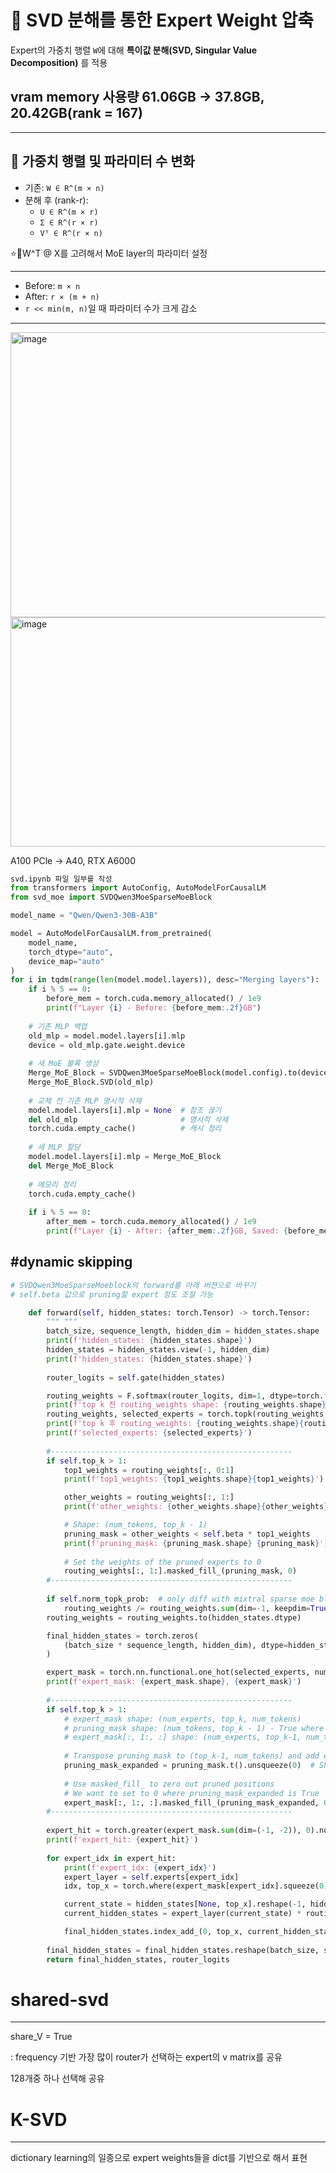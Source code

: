 # 📘 SVD 분해를 통한 Expert Weight 압축

Expert의 가중치 행렬 `W`에 대해 **특이값 분해(SVD, Singular Value Decomposition)** 를 적용


vram memory 사용량 61.06GB -> 37.8GB, 20.42GB(rank = 167)
--------------------------------------------

---

## 🔹 가중치 행렬 및 파라미터 수 변화
- 기존: `W ∈ R^(m × n)`
- 분해 후 (rank-r):
  - `U ∈ R^(m × r)`
  - `Σ ∈ R^(r × r)`
  - `Vᵀ ∈ R^(r × n)`

⭐🌟W^T @ X를 고려해서 MoE layer의 파라미터 설정

---

- Before: `m × n`
- After: `r × (m + n)`
- `r << min(m, n)`일 때 파라미터 수가 크게 감소

---

<img width="899" height="456" alt="image" src="https://github.com/user-attachments/assets/6095d026-e5f6-46d0-b896-4d5b8e22488e" />
<img width="1171" height="367" alt="image" src="https://github.com/user-attachments/assets/40c18d90-832f-4bb9-be35-a646d2fa36c4" />

A100 PCle -> A40, RTX A6000

```python
svd.ipynb 파일 일부를 작성
from transformers import AutoConfig, AutoModelForCausalLM
from svd_moe import SVDQwen3MoeSparseMoeBlock

model_name = "Qwen/Qwen3-30B-A3B"

model = AutoModelForCausalLM.from_pretrained(
    model_name,
    torch_dtype="auto",
    device_map="auto"
)
for i in tqdm(range(len(model.model.layers)), desc="Merging layers"):
    if i % 5 == 0:
        before_mem = torch.cuda.memory_allocated() / 1e9
        print(f"Layer {i} - Before: {before_mem:.2f}GB")
    
    # 기존 MLP 백업
    old_mlp = model.model.layers[i].mlp
    device = old_mlp.gate.weight.device
    
    # 새 MoE 블록 생성
    Merge_MoE_Block = SVDQwen3MoeSparseMoeBlock(model.config).to(device)
    Merge_MoE_Block.SVD(old_mlp)
    
    # 교체 전 기존 MLP 명시적 삭제
    model.model.layers[i].mlp = None  # 참조 끊기
    del old_mlp                       # 명시적 삭제
    torch.cuda.empty_cache()          # 캐시 정리
    
    # 새 MLP 할당
    model.model.layers[i].mlp = Merge_MoE_Block
    del Merge_MoE_Block
    
    # 메모리 정리
    torch.cuda.empty_cache()
    
    if i % 5 == 0:
        after_mem = torch.cuda.memory_allocated() / 1e9
        print(f"Layer {i} - After: {after_mem:.2f}GB, Saved: {before_mem-after_mem:.2f}GB")

```
#dynamic skipping
----------------------
```python
# SVDQwen3MoeSparseMoeblock의 forward를 아래 버젼으로 바꾸기
# self.beta 값으로 pruning할 expert 정도 조절 가능

    def forward(self, hidden_states: torch.Tensor) -> torch.Tensor:
        """ """
        batch_size, sequence_length, hidden_dim = hidden_states.shape
        print(f'hidden_states: {hidden_states.shape}')
        hidden_states = hidden_states.view(-1, hidden_dim)
        print(f'hidden_states: {hidden_states.shape}')
        
        router_logits = self.gate(hidden_states)

        routing_weights = F.softmax(router_logits, dim=1, dtype=torch.float)
        print(f'top k 전 routing_weights shape: {routing_weights.shape}')
        routing_weights, selected_experts = torch.topk(routing_weights, self.top_k, dim=-1)
        print(f'top k 후 routing_weights: {routing_weights.shape}{routing_weights}')
        print(f'selected_experts: {selected_experts}')
        
        #------------------------------------------------------
        if self.top_k > 1:
            top1_weights = routing_weights[:, 0:1]
            print(f'top1_weights: {top1_weights.shape}{top1_weights}')

            other_weights = routing_weights[:, 1:]
            print(f'other_weights: {other_weights.shape}{other_weights}')

            # Shape: (num_tokens, top_k - 1)
            pruning_mask = other_weights < self.beta * top1_weights
            print(f'pruning_mask: {pruning_mask.shape} {pruning_mask}')
            
            # Set the weights of the pruned experts to 0
            routing_weights[:, 1:].masked_fill_(pruning_mask, 0)   
        #------------------------------------------------------     
        
        if self.norm_topk_prob:  # only diff with mixtral sparse moe block!
            routing_weights /= routing_weights.sum(dim=-1, keepdim=True)
        routing_weights = routing_weights.to(hidden_states.dtype)

        final_hidden_states = torch.zeros(
            (batch_size * sequence_length, hidden_dim), dtype=hidden_states.dtype, device=hidden_states.device
        )

        expert_mask = torch.nn.functional.one_hot(selected_experts, num_classes=self.num_experts).permute(2, 1, 0)
        print(f'expert_mask: {expert_mask.shape}, {expert_mask}')
        
        #------------------------------------------------------
        if self.top_k > 1:
            # expert_mask shape: (num_experts, top_k, num_tokens)  
            # pruning_mask shape: (num_tokens, top_k - 1) - True where we want to prune
            # expert_mask[:, 1:, :] shape: (num_experts, top_k-1, num_tokens)
            
            # Transpose pruning_mask to (top_k-1, num_tokens) and add expert dimension
            pruning_mask_expanded = pruning_mask.t().unsqueeze(0)  # Shape: (1, top_k-1, num_tokens)
            
            # Use masked_fill_ to zero out pruned positions
            # We want to set to 0 where pruning_mask_expanded is True
            expert_mask[:, 1:, :].masked_fill_(pruning_mask_expanded, 0)
        #------------------------------------------------------
        
        expert_hit = torch.greater(expert_mask.sum(dim=(-1, -2)), 0).nonzero()
        print(f'expert_hit: {expert_hit}')
        
        for expert_idx in expert_hit:
            print(f'expert_idx: {expert_idx}')
            expert_layer = self.experts[expert_idx]
            idx, top_x = torch.where(expert_mask[expert_idx].squeeze(0))

            current_state = hidden_states[None, top_x].reshape(-1, hidden_dim)
            current_hidden_states = expert_layer(current_state) * routing_weights[top_x, idx, None]

            final_hidden_states.index_add_(0, top_x, current_hidden_states.to(hidden_states.dtype))
        
        final_hidden_states = final_hidden_states.reshape(batch_size, sequence_length, hidden_dim)
        return final_hidden_states, router_logits        
```
# shared-svd
----------------------
share_V = True

: frequency 기반 가장 많이 router가 선택하는 expert의 v matrix를 공유

128개중 하나 선택해 공유

# K-SVD
----------------------
dictionary learning의 일종으로 expert weights들을 dict를 기반으로 해서 표현
